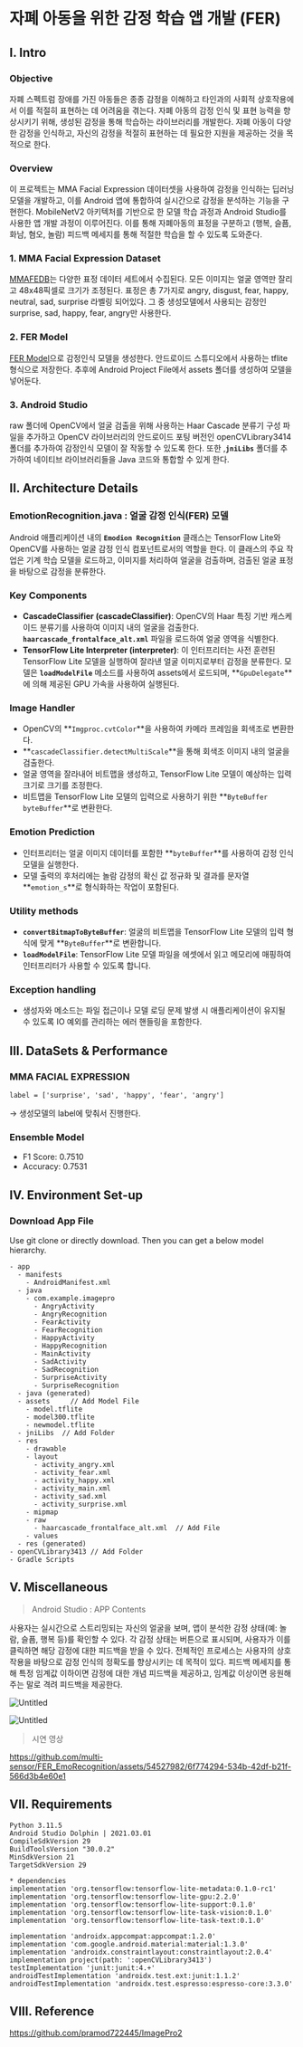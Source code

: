 # 자폐 아동을 위한 감정 학습 앱 개발 (FER)

## I. Intro

### Objective

자폐 스펙트럼 장애를 가진 아동들은 종종 감정을 이해하고 타인과의 사회적 상호작용에서 이를 적절히 표현하는 데 어려움을 겪는다. 자폐 아동의 감정 인식 및 표현 능력을 향상시키기 위해, 생성된 감정을 통해 학습하는 라이브러리를 개발한다. 자폐 아동이 다양한 감정을 인식하고, 자신의 감정을 적절히 표현하는 데 필요한 지원을 제공하는 것을 목적으로 한다. 

### Overview

이 프로젝트는 MMA Facial Expression 데이터셋을 사용하여 감정을 인식하는 딥러닝 모델을 개발하고, 이를 Android 앱에 통합하여 실시간으로 감정을 분석하는 기능을 구현한다. MobileNetV2 아키텍처를 기반으로 한 모델 학습 과정과 Android Studio를 사용한 앱 개발 과정이 이루어진다. 이를 통해 자폐아동의 표정을 구분하고 (행복, 슬픔, 화남, 혐오, 놀람) 피드백 메세지를 통해 적절한 학습을 할 수 있도록 도와준다. 

### 1. MMA Facial Expression Dataset

[MMAFEDB](https://www.kaggle.com/datasets/mahmoudima/mma-facial-expression/data)는 다양한 표정 데이터 세트에서 수집된다. 모든 이미지는 얼굴 영역만 잘리고 48x48픽셀로 크기가 조정된다. 표정은 총 7가지로 angry, disgust, fear, happy, neutral, sad, surprise 라벨링 되어있다. 그 중 생성모델에서 사용되는 감정인 surprise, sad, happy, fear, angry만 사용한다.

### 2. FER Model

[FER Model](https://www.kaggle.com/yunnajoo/fer-model/edit)으로 감정인식 모델을 생성한다. 안드로이드 스튜디오에서 사용하는 tflite 형식으로 저장한다. 추후에 Android Project File에서 assets 폴더를 생성하여 모델을 넣어둔다.

### 3. Android Studio

raw 폴더에 OpenCV에서 얼굴 검출을 위해 사용하는 Haar Cascade 분류기 구성 파일을 추가하고 OpenCV 라이브러리의 안드로이드 포팅 버전인 openCVLibrary3414 폴더를 추가하여 감정인식 모델이 잘 작동할 수 있도록 한다.  또한 ,**`jniLibs`** 폴더를 추가하여 네이티브 라이브러리들을 Java 코드와 통합할 수 있게 한다.

## II. Architecture Details

### EmotionRecognition.java : **얼굴 감정 인식(FER) 모델**

Android 애플리케이션 내의 **`Emodion Recognition`** 클래스는 TensorFlow Lite와 OpenCV를 사용하는 얼굴 감정 인식 컴포넌트로서의 역할을 한다. 이 클래스의 주요 작업은 기계 학습 모델을 로드하고, 이미지를 처리하여 얼굴을 검출하며, 검출된 얼굴 표정을 바탕으로 감정을 분류한다.

### Key Components

- **CascadeClassifier (cascadeClassifier)**: OpenCV의 Haar 특징 기반 캐스케이드 분류기를 사용하여 이미지 내의 얼굴을 검출한다. **`haarcascade_frontalface_alt.xml`** 파일을 로드하여 얼굴 영역을 식별한다.
- **TensorFlow Lite Interpreter (interpreter)**: 이 인터프리터는 사전 훈련된 TensorFlow Lite 모델을 실행하여 잘라낸 얼굴 이미지로부터 감정을 분류한다. 모델은 **`loadModelFile`** 메소드를 사용하여 assets에서 로드되며, **`GpuDelegate`**에 의해 제공된 GPU 가속을 사용하여 실행된다.

### Image Handler

- OpenCV의 **`Imgproc.cvtColor`**을 사용하여 카메라 프레임을 회색조로 변환한다.
- **`cascadeClassifier.detectMultiScale`**을 통해 회색조 이미지 내의 얼굴을 검출한다.
- 얼굴 영역을 잘라내어 비트맵을 생성하고, TensorFlow Lite 모델이 예상하는 입력 크기로 크기를 조정한다.
- 비트맵을 TensorFlow Lite 모델의 입력으로 사용하기 위한 **`ByteBuffer byteBuffer`**로 변환한다.

### Emotion Prediction

- 인터프리터는 얼굴 이미지 데이터를 포함한 **`byteBuffer`**를 사용하여 감정 인식 모델을 실행한다.
- 모델 출력의 후처리에는 놀람 감정의 확신 값 정규화 및 결과를 문자열 **`emotion_s`**로 형식화하는 작업이 포함된다.

### Utility methods

- **`convertBitmapToByteBuffer`**: 얼굴의 비트맵을 TensorFlow Lite 모델의 입력 형식에 맞게 **`ByteBuffer`**로 변환합니다.
- **`loadModelFile`**: TensorFlow Lite 모델 파일을 에셋에서 읽고 메모리에 매핑하여 인터프리터가 사용할 수 있도록 합니다.

### Exception handling

- 생성자와 메소드는 파일 접근이나 모델 로딩 문제 발생 시 애플리케이션이 유지될 수 있도록 IO 예외를 관리하는 에러 핸들링을 포함한다.

## III. DataSets & Performance

### MMA FACIAL EXPRESSION

`label = ['surprise', 'sad', 'happy', 'fear', 'angry']` 

→ 생성모델의 label에 맞춰서 진행한다.

### Ensemble Model

- F1 Score: 0.7510
- Accuracy: 0.7531

## IV. Environment Set-up

### Download App File

Use git clone or directly download. Then you can get a below model hierarchy.

```
- app
  - manifests
    - AndroidManifest.xml   
  - java
    - com.example.imagepro
      - AngryActivity
      - AngryRecognition
      - FearActivity
      - FearRecognition
      - HappyActivity
      - HappyRecognition
      - MainActivity
      - SadActivity
      - SadRecognition
      - SurpriseActivity
      - SurpriseRecognition
  - java (generated)
  - assets     // Add Model File
    - model.tflite
    - model300.tflite
    - newmodel.tflite
  - jniLibs  // Add Folder
  - res
    - drawable
    - layout
      - activity_angry.xml
      - activity_fear.xml
      - activity_happy.xml
      - activity_main.xml
      - activity_sad.xml
      - activity_surprise.xml
    - mipmap
    - raw
      - haarcascade_frontalface_alt.xml  // Add File
    - values
  - res (generated)
- openCVLibrary3413 // Add Folder
- Gradle Scripts
```

## V. Miscellaneous

> Android Studio : APP Contents
> 

사용자는 실시간으로 스트리밍되는 자신의 얼굴을 보며, 앱이 분석한 감정 상태(예: 놀람, 슬픔, 행복 등)를 확인할 수 있다. 각 감정 상태는 버튼으로 표시되며, 사용자가 이를 클릭하면 해당 감정에 대한 피드백을 받을 수 있다. 전체적인 프로세스는 사용자의 상호작용을 바탕으로 감정 인식의 정확도를 향상시키는 데 목적이 있다. 피드백 메세지를 통해 특정 임계값 이하이면 감정에 대한 개념 피드백을 제공하고, 임계값 이상이면 응원해주는 말로 격려 피드백을 제공한다.

![Untitled](https://prod-files-secure.s3.us-west-2.amazonaws.com/9dfb57e0-8f31-4688-8fc4-a51072d3335b/0f89fafe-757c-4201-ad96-c096cf0a9023/Untitled.png)

![Untitled](https://prod-files-secure.s3.us-west-2.amazonaws.com/9dfb57e0-8f31-4688-8fc4-a51072d3335b/5ad68f86-d22e-41c5-8e40-49238cd26fa3/Untitled.png)

> 시연 영상
> 

https://github.com/multi-sensor/FER_EmoRecognition/assets/54527982/6f774294-534b-42df-b21f-566d3b4e60e1



## VII. Requirements

```
Python 3.11.5
Android Studio Dolphin | 2021.03.01
CompileSdkVersion 29
BuildToolsVersion "30.0.2"
MinSdkVersion 21
TargetSdkVersion 29

* dependencies
implementation 'org.tensorflow:tensorflow-lite-metadata:0.1.0-rc1'
implementation 'org.tensorflow:tensorflow-lite-gpu:2.2.0'
implementation 'org.tensorflow:tensorflow-lite-support:0.1.0'
implementation 'org.tensorflow:tensorflow-lite-task-vision:0.1.0'
implementation 'org.tensorflow:tensorflow-lite-task-text:0.1.0'

implementation 'androidx.appcompat:appcompat:1.2.0'
implementation 'com.google.android.material:material:1.3.0'
implementation 'androidx.constraintlayout:constraintlayout:2.0.4'
implementation project(path: ':openCVLibrary3413')
testImplementation 'junit:junit:4.+'
androidTestImplementation 'androidx.test.ext:junit:1.1.2'
androidTestImplementation 'androidx.test.espresso:espresso-core:3.3.0'
```

## VIII. Reference

https://github.com/pramod722445/ImagePro2
